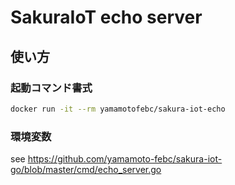 # SakuraIoT echo server

## 使い方


### 起動コマンド書式

```bash
docker run -it --rm yamamotofebc/sakura-iot-echo
```

### 環境変数

see https://github.com/yamamoto-febc/sakura-iot-go/blob/master/cmd/echo_server.go
